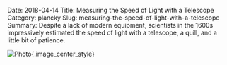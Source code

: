 Date: 2018-04-14
Title: Measuring the Speed of Light with a Telescope
Category: plancky
Slug:  measuring-the-speed-of-light-with-a-telescope
Summary: Despite a lack of modern equipment, scientists in the 1600s impressively estimated the speed of light with a telescope, a quill, and a little bit of patience.   

![Photo]({attach}/assets/plancky/2018/measuring-the-speed-of-light-with-a-telescope.png){.image_center_style}